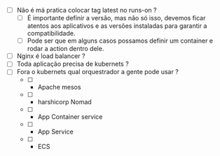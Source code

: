 - [ ] Não é má pratica colocar tag latest no runs-on ? 
	- [ ] É importante definir a versão, mas não só isso, devemos ficar atentos aos aplicativos e as versões instaladas para garantir a compatibilidade. 
	- [ ] Pode ser que em alguns casos possamos definir um container e rodar a action dentro dele.
- [ ] Nginx é load balancer ? 
- [ ] Toda aplicação precisa de kubernets ? 
- [ ] Fora o kubernets qual orquestrador a gente pode usar ? 
	- [ ] - Apache mesos 
	- [ ] - harshicorp Nomad
	- [ ] - App Container service 
	- [ ] - App Service
	- [ ] - ECS